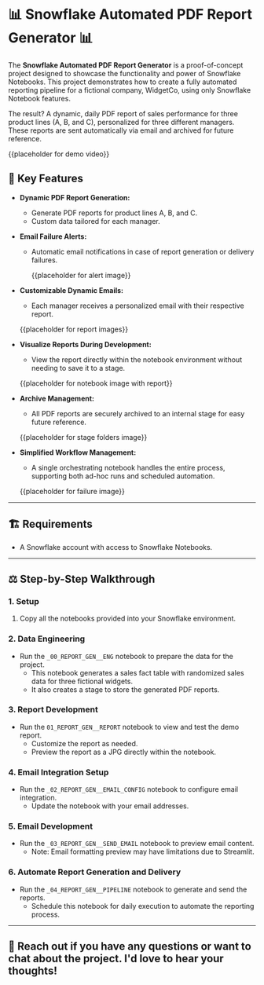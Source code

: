 # 📊 Snowflake Automated PDF Report Generator 📊

The **Snowflake Automated PDF Report Generator** is a proof-of-concept project designed to showcase the functionality and power of Snowflake Notebooks. This project demonstrates how to create a fully automated reporting pipeline for a fictional company, WidgetCo, using only Snowflake Notebook features.

The result? A dynamic, daily PDF report of sales performance for three product lines (A, B, and C), personalized for three different managers. These reports are sent automatically via email and archived for future reference.

{{placeholder for demo video}}

## 🔧 Key Features

- **Dynamic PDF Report Generation:**
  - Generate PDF reports for product lines A, B, and C.
  - Custom data tailored for each manager.

- **Email Failure Alerts:**
  - Automatic email notifications in case of report generation or delivery failures.
 
    {{placeholder for alert image}}

- **Customizable Dynamic Emails:**
  - Each manager receives a personalized email with their respective report.

  {{placeholder for report images}}

- **Visualize Reports During Development:**
  - View the report directly within the notebook environment without needing to save it to a stage.

  {{placeholder for notebook image with report}}

- **Archive Management:**
  - All PDF reports are securely archived to an internal stage for easy future reference.

  {{placeholder for stage folders image}}

- **Simplified Workflow Management:**
  - A single orchestrating notebook handles the entire process, supporting both ad-hoc runs and scheduled automation.

  {{placeholder for failure image}}

---

## 🏗️ Requirements

- A Snowflake account with access to Snowflake Notebooks.

---

## ⚖️ Step-by-Step Walkthrough

### 1. Setup
1. Copy all the notebooks provided into your Snowflake environment.

### 2. Data Engineering
- Run the `_00_REPORT_GEN__ENG` notebook to prepare the data for the project.
  - This notebook generates a sales fact table with randomized sales data for three fictional widgets.
  - It also creates a stage to store the generated PDF reports.

### 3. Report Development
- Run the `01_REPORT_GEN__REPORT` notebook to view and test the demo report.
  - Customize the report as needed.
  - Preview the report as a JPG directly within the notebook.

### 4. Email Integration Setup
- Run the `_02_REPORT_GEN__EMAIL_CONFIG` notebook to configure email integration.
  - Update the notebook with your email addresses.

### 5. Email Development
- Run the `_03_REPORT_GEN__SEND_EMAIL` notebook to preview email content.
  - Note: Email formatting preview may have limitations due to Streamlit.

### 6. Automate Report Generation and Delivery
- Run the `_04_REPORT_GEN__PIPELINE` notebook to generate and send the reports.
  - Schedule this notebook for daily execution to automate the reporting process.

---

## 🚀 Reach out if you have any questions or want to chat about the project. I'd love to hear your thoughts!
